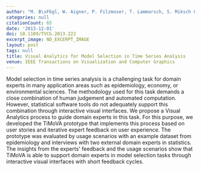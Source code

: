 ```yaml
---
author: "M. B\xF6gl, W. Aigner, P. Filzmoser, T. Lammarsch, S. Miksch & A. Rind"
categories: null
citationCount: 65
date: '2013-12-01'
doi: 10.1109/TVCG.2013.222
excerpt_image: NO_EXCERPT_IMAGE
layout: post
tags: null
title: Visual Analytics for Model Selection in Time Series Analysis
venue: IEEE Transactions on Visualization and Computer Graphics
---
```

Model selection in time series analysis is a challenging task for domain experts in many application areas such as epidemiology, economy, or environmental sciences. The methodology used for this task demands a close combination of human judgement and automated computation. However, statistical software tools do not adequately support this combination through interactive visual interfaces. We propose a Visual Analytics process to guide domain experts in this task. For this purpose, we developed the TiMoVA prototype that implements this process based on user stories and iterative expert feedback on user experience. The prototype was evaluated by usage scenarios with an example dataset from epidemiology and interviews with two external domain experts in statistics. The insights from the experts' feedback and the usage scenarios show that TiMoVA is able to support domain experts in model selection tasks through interactive visual interfaces with short feedback cycles.
